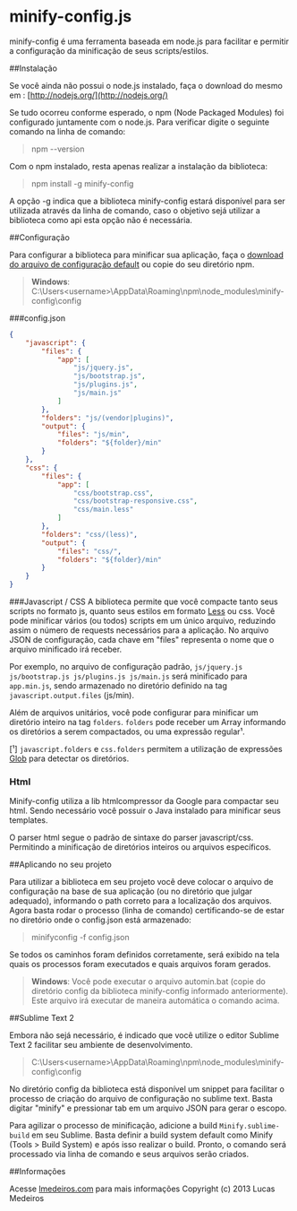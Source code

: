 minify-config.js
================
minify-config é uma ferramenta baseada em node.js para facilitar e permitir a configuração da minificação de seus scripts/estilos.


##Instalação

Se você ainda não possui o node.js instalado, faça o download do mesmo em : [http://nodejs.org/](http://nodejs.org/)

Se tudo ocorreu conforme esperado, o npm (Node Packaged Modules) foi configurado juntamente com o node.js. Para verificar digite o seguinte comando na linha de comando:

> npm --version

Com o npm instalado, resta apenas realizar a instalação da biblioteca:

> npm install -g minify-config

A opção -g indica que a biblioteca minify-config estará disponível para ser utilizada através da linha de comando, caso o objetivo sejá utilizar a biblioteca como api esta opção não é necessária.


##Configuração

Para configurar a biblioteca para minificar sua aplicação, faça o [download do arquivo de configuração default](#) ou copie do seu diretório npm.

> __Windows__: C:\Users\<username>\AppData\Roaming\npm\node_modules\minify-config\config

###config.json  

```json
{
    "javascript": {
        "files": {
            "app": [
                "js/jquery.js",
                "js/bootstrap.js",              
                "js/plugins.js",
                "js/main.js"
            ]
        },
        "folders": "js/(vendor|plugins)",
        "output": {
            "files": "js/min",
            "folders": "${folder}/min"
        }
    },
    "css": {
        "files": {
            "app": [
                "css/bootstrap.css",
                "css/bootstrap-responsive.css",
                "css/main.less"
            ]
        },
        "folders": "css/(less)",
        "output": {
            "files": "css/",
            "folders": "${folder}/min"
        }
    }
}
```


###Javascript / CSS
A biblioteca permite que você compacte tanto seus scripts no formato js, quanto seus estilos em formato [Less](http://lesscss.org) ou css. 
Você pode minificar vários (ou todos) scripts em um único arquivo, reduzindo assim o número de requests necessários para a aplicação. No arquivo JSON de configuração, cada chave em "files" representa o nome que o arquivo minificado irá receber.

Por exemplo, no arquivo de configuração padrão, <code>js/jquery.js js/bootstrap.js js/plugins.js js/main.js</code> será minificado para <code>app.min.js</code>, sendo armazenado no diretório definido na tag <code>javascript.output.files</code> (js/min).

Além de arquivos unitários, você pode configurar para minificar um diretório inteiro na tag <code>folders</code>. <code>folders</code> pode receber um Array informando os diretórios a serem compactados, ou uma expressão regular¹.

[¹] <code>javascript.folders</code> e <code>css.folders</code> permitem a utilização de expressões [Glob](https://npmjs.org/package/glob) para detectar os diretórios.


### Html

Minify-config utiliza a lib htmlcompressor da Google para compactar seu html. Sendo necessário você possuir o Java instalado para minificar seus templates.

O parser html segue o padrão de sintaxe do parser javascript/css. Permitindo a minificação de diretórios inteiros ou arquivos específicos.


##Aplicando no seu projeto

Para utilizar a biblioteca em seu projeto você deve colocar o arquivo de configuração na base de sua aplicação (ou no diretório que julgar adequado), informando o path correto para a localização dos arquivos. Agora basta rodar o processo (linha de comando) certificando-se de estar no diretório onde o config.json está armazenado:

> minifyconfig -f config.json

Se todos os caminhos foram definidos corretamente, será exibido na tela quais os processos foram executados e quais arquivos foram gerados.

> __Windows__: Você pode executar o arquivo automin.bat (copie do diretório config da biblioteca minify-config informado anteriormente). Este arquivo irá executar de maneira automática o comando acima.


##Sublime Text 2

Embora não sejá necessário, é indicado que você utilize o editor Sublime Text 2 facilitar seu ambiente de desenvolvimento.

> C:\Users\<username>\AppData\Roaming\npm\node_modules\minify-config\config

No diretório config da biblioteca está disponível um snippet para facilitar o processo de criação do arquivo de configuração no sublime text. Basta digitar "minify" e pressionar tab em um arquivo JSON para gerar o escopo.

Para agilizar o processo de minificação, adicione a build <code>Minify.sublime-build</code> em seu Sublime. Basta definir a build system default como Minify (Tools > Build System) e após isso realizar o build.
Pronto, o comando será processado via linha de comando e seus arquivos serão criados.

##Informações

Acesse [lmedeiros.com](http://lmedeiros.com) para mais informações
Copyright (c) 2013 Lucas Medeiros
